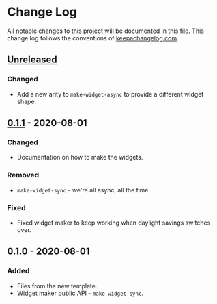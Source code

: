# Change Log
All notable changes to this project will be documented in this file. This change log follows the conventions of [keepachangelog.com](http://keepachangelog.com/).

## [Unreleased]
### Changed
- Add a new arity to `make-widget-async` to provide a different widget shape.

## [0.1.1] - 2020-08-01
### Changed
- Documentation on how to make the widgets.

### Removed
- `make-widget-sync` - we're all async, all the time.

### Fixed
- Fixed widget maker to keep working when daylight savings switches over.

## 0.1.0 - 2020-08-01
### Added
- Files from the new template.
- Widget maker public API - `make-widget-sync`.

[Unreleased]: https://github.com/your-name/tock/compare/0.1.1...HEAD
[0.1.1]: https://github.com/your-name/tock/compare/0.1.0...0.1.1
